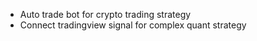 <!-- - 👋 Hi, I’m @Robin3910
- 👀 I’m interested in ...
- 🌱 I’m currently learning ...
- 💞️ I’m looking to collaborate on ...
- 📫 How to reach me ... -->

<!---
Robin3910/Robin3910 is a ✨ special ✨ repository because its `README.md` (this file) appears on your GitHub profile.
You can click the Preview link to take a look at your changes.
--->

* Auto trade bot for crypto trading strategy
* Connect tradingview signal for complex quant strategy

<p align="center"><img src="https://github-readme-stats.vercel.app/api?username=robin3910&show_icons=true&theme=gotham" alt="" /></p>
